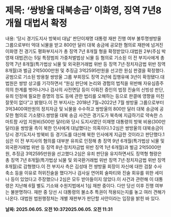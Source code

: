 # **제목: ‘쌍방울 대북송금’ 이화영, 징역 7년8개월 대법서 확정**

  내용: ‘당시 경기도지사 방북비 대납’ 판단이재명 대통령 재판 진행 여부 불투명쌍방울 그룹으로부터 억대 뇌물을 받고 800만 달러 대북 송금에 공모한 혐의로 재판에 넘겨진 이화영 전 경기도 평화부지사가 총 징역 7년 8개월 형을 확정받았다.대법원 2부(주심 박영재 대법관)는 5일 특정범죄 가중처벌법상 뇌물 등 혐의로 기소된 이 전 부지사에게 총 징역 7년 8개월(특가법상 뇌물 및 외국환거래법 위반 등 징역 7년·정치자금법 위반 징역 8개월)과 벌금 2억5000만원 및 추징금 3억2595만원을 선고한 원심 판결을 확정했다.공범으로 기소된 방용철 쌍방울 그룹 부회장도 징역 2년에 집행유예 3년이 확정됐다.대법원은 쌍방 상고를 기각하면서 “원심 판단에 논리와 경험의 법칙을 위반해 자유심증주의의 한계를 벗어나거나 검사의 사전면담 등이 이뤄진 증인의 법정 진술의 신빙성 판단, 유죄 인정에 필요한 증명의 정도 등에 관한 법리를 오해하는 등으로 판결에 영향을 미친 잘못이 없다”고 밝혔다.이 전 부지사는 2018년 7월~2022년 7월 쌍방울 그룹으로부터 3억3400여만원의 정치자금 및 뇌물을 수수하고 쌍방울의 800만 달러 대북 송금에 공모한 혐의로 기소됐다.쌍방울 대북 송금 사건은 경기도가 북측에 지급하기로 약속한 스마트팜 사업 지원비(500만 달러)와 당시 도지사였던 이재명 대통령의 방북 비용(300만 달러)을 쌍방울 측이 북한 인사에게 대납했다는 의혹이다.1·2심은 쌍방울의 대북송금이 당시 경기도지사 방북비 등 경기도를 대신해 북한 인사에게 지급한 것이라고 판단했다.1심은 이 전 부지사의 혐의를 대부분 유죄로 인정해 총 징역 9년 6개월(특가법상 뇌물 및 외국환거래법 위반 등 징역 8년·정치자금법 위반 징역 1년 6개월)과 벌금 2억5000만원, 추징금 3억2595만원을 선고했다.2심은 유죄 판단을 유지하면서도 징역형 형량은 총 징역 7년 8개월(특가법상 뇌물 및 외국환거래법 위반 징역 7년·정치자금법 위반 징역 8개월)로 감형했다.이 전 부지사 측은 김성태 전 쌍방울 회장이 자신에 대한 검찰 수사 축소 등을 이유로 허위진술을 했다거나 검사실 연어회 술파티와 진술 회유를 위한 세미나 등이 있었다고 주장했으나 2심은 모두 받아들이지 않았다.이 사건과 관련해 이 대통령은 지난해 6월 별도 기소돼 수원지법에서 1심 재판 중이다. 다만 당선 이후 진행 여부는 불분명하다. 재판 중 당선 시 대통령의 불소추 특권이 적용되는지를 놓고 여러 견해가 나온다. 대법원 법원행정처는 개별 재판부가 판단할 사안이라는 입장을 밝힌 바 있다.

  **날짜: 2025.06.05. 오전 10:372025.06.05. 오전 11:31**